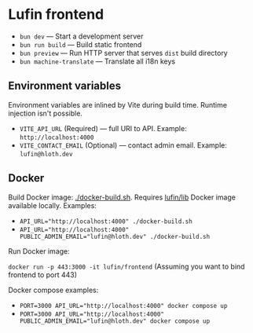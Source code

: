 # Lufin frontend

- `bun dev` — Start a development server
- `bun run build` — Build static frontend
- `bun preview` — Run HTTP server that serves `dist` build directory
- `bun machine-translate` — Translate all i18n keys

## Environment variables

Environment variables are inlined by Vite during build time. Runtime injection isn't possible.

- `VITE_API_URL` (Required) — full URI to API. Example: `http://localhost:4000`
- `VITE_CONTACT_EMAIL` (Optional) — contact admin email. Example: `lufin@hloth.dev`

## Docker

Build Docker image: [./docker-build.sh](./docker-build.sh). Requires [lufin/lib](../lib) Docker image available locally. Examples:

- `API_URL="http://localhost:4000" ./docker-build.sh`
- `API_URL="http://localhost:4000" PUBLIC_ADMIN_EMAIL="lufin@hloth.dev" ./docker-build.sh`

Run Docker image:

`docker run -p 443:3000 -it lufin/frontend` (Assuming you want to bind frontend to port 443)

Docker compose examples:

- `PORT=3000 API_URL="http://localhost:4000" docker compose up`
- `PORT=3000 API_URL="http://localhost:4000" PUBLIC_ADMIN_EMAIL="lufin@hloth.dev" docker compose up`
